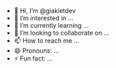 - 👋 Hi, I’m @giakietdev
- 👀 I’m interested in ...
- 🌱 I’m currently learning ...
- 💞️ I’m looking to collaborate on ...
- 📫 How to reach me ...
- 😄 Pronouns: ...
- ⚡ Fun fact: ...

<!---
giakietdev/giakietdev is a ✨ special ✨ repository because its `README.md` (this file) appears on your GitHub profile.
You can click the Preview link to take a look at your changes.
--->
